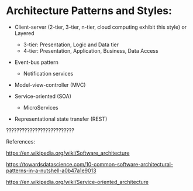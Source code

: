 # Architecture Patterns and Styles:

- Client-server (2-tier, 3-tier, n-tier, cloud computing exhibit this style) or Layered
  - 3-tier: Presentation, Logic and Data tier
  - 4-tier: Presentation, Application, Business, Data Access

- Event-bus pattern
  - Notification services
- Model-view-controller (MVC)
- Service-oriented (SOA)
  - MicroServices
- Representational state transfer (REST)

??????????????????????????

References:

https://en.wikipedia.org/wiki/Software_architecture

https://towardsdatascience.com/10-common-software-architectural-patterns-in-a-nutshell-a0b47a1e9013

https://en.wikipedia.org/wiki/Service-oriented_architecture
